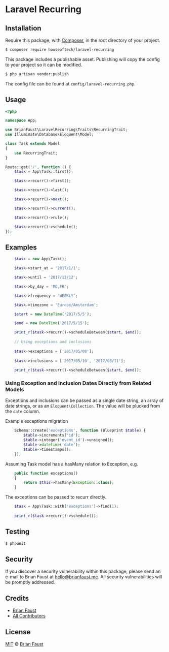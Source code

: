 # Laravel Recurring

## Installation

Require this package, with [Composer](https://getcomposer.org/), in the root directory of your project.

``` bash
$ composer require houseoftech/laravel-recurring
```

This package includes a publishable asset. Publishing will copy the config to your project so it can be modified.

```bash
$ php artisan vendor:publish
```

The config file can be found at `config/laravel-recurring.php`.

## Usage

``` php
<?php

namespace App;

use BrianFaust\LaravelRecurring\Traits\RecurringTrait;
use Illuminate\Database\Eloquent\Model;

class Task extends Model
{
    use RecurringTrait;
}
```

```php
Route::get('/', function () {
    $task = App\Task::first();

    $task->recurr()->first();

    $task->recurr()->last();

    $task->recurr()->next();

    $task->recurr()->current();

    $task->recurr()->rule();

    $task->recurr()->schedule();
});
```

## Examples
```php
    $task = new App\Task();

    $task->start_at = '2017/1/1';

    $task->until = '2017/12/12';

    $task->by_day = 'MO,FR';

    $task->frequency = 'WEEKLY';

    $task->timezone = 'Europe/Amsterdam';

    $start = new DateTime('2017/5/5');

    $end = new DateTime('2017/5/15');

    print_r($task->recurr()->scheduleBetween($start, $end));
	
	// Using exceptions and inclusions
	
	$task->exceptions = ['2017/05/08'];
	
	$task->inclusions = ['2017/05/10', '2017/05/11'];
	
	print_r($task->recurr()->scheduleBetween($start, $end));
```

### Using Exception and Inclusion Dates Directly from Related Models

Exceptions and inclusions can be passed as a single date string, an array of date strings, or as an `Eloquent\Collection`.
The value will be plucked from the `date` column.

Example exceptions migration
```php
	Schema::create('exceptions', function (Blueprint $table) {
		$table->increments('id');
		$table->integer('event_id')->unsigned();
		$table->datetime('date');
		$table->timestamps();
	});
```

Assuming Task model has a hasMany relation to Exception, e.g.
```php
	public function exceptions()
	{
		return $this->hasMany(Exception::class);
	}
```

The exceptions can be passed to recurr directly.
```php
	$task = App\Task::with('exceptions')->find(1);
	
	print_r($task->recurr()->schedule());
```

## Testing

``` bash
$ phpunit
```

## Security

If you discover a security vulnerability within this package, please send an e-mail to Brian Faust at hello@brianfaust.me. All security vulnerabilities will be promptly addressed.

## Credits

- [Brian Faust](https://github.com/faustbrian)
- [All Contributors](../../contributors)

## License

[MIT](LICENSE) © [Brian Faust](https://brianfaust.me)
